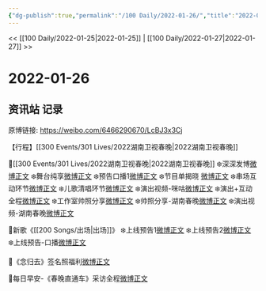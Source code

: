 ```yaml
---
{"dg-publish":true,"permalink":"/100 Daily/2022-01-26/","title":"2022-01-26","created":"2022-12-22T16:17:33.000+08:00","updated":"2023-04-11T14:46:34.000+08:00"}
---
```



<< [[100 Daily/2022-01-25\|2022-01-25]] | [[100 Daily/2022-01-27\|2022-01-27]] >>

# 2022-01-26

## 资讯站 记录

原博链接: https://weibo.com/6466290670/LcBJ3x3Cj

【行程】[[300 Events/301 Lives/2022湖南卫视春晚\|2022湖南卫视春晚]]

🌟[[300 Events/301 Lives/2022湖南卫视春晚\|2022湖南卫视春晚]]
❄️深深发博[微博正文](https://m.weibo.cn/6466290670/4730012496567561)
❄️舞台纯享[微博正文](https://m.weibo.cn/6466290670/4730024563055782)
❄️预告口播1[微博正文](https://m.weibo.cn/6466290670/4729840789357478)
❄️节目单揭晓 [微博正文](https://m.weibo.cn/6466290670/4729896058490609)
❄️串场互动环节[微博正文](https://m.weibo.cn/6466290670/4730015784635780)
❄️儿歌清唱环节[微博正文](https://m.weibo.cn/6466290670/4730017291174804)
❄️演出视频-咪咕[微博正文](https://m.weibo.cn/6466290670/4730000697462637)
❄️演出+互动全程[微博正文](https://m.weibo.cn/6466290670/4730013297673358)
❄️工作室帅照分享[微博正文](https://m.weibo.cn/6466290670/4730040455529417)
❄️帅照分享-湖南春晚[微博正文](https://m.weibo.cn/6466290670/4730010206737307)
❄️演出视频-湖南春晚[微博正文](https://m.weibo.cn/6466290670/4730012740097757)

🌟新歌《[[200 Songs/出场\|出场]]》
❄️上线预告1[微博正文](https://m.weibo.cn/6466290670/4729889838596964)
❄️上线预告2[微博正文](https://m.weibo.cn/6466290670/4729891985820305)
❄️上线预告-口播[微博正文](https://m.weibo.cn/6466290670/4729955110620085)

🌟《念归去》签名照福利[微博正文](https://m.weibo.cn/6466290670/4729867998595987)

🌟每日早安-《春晚直通车》采访全程[微博正文](https://m.weibo.cn/6466290670/4729815880433804)

